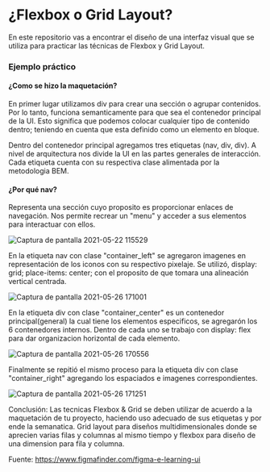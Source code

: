 # ¿Flexbox o Grid Layout?

En este repositorio vas a encontrar el diseño de una interfaz visual que se utiliza para practicar las técnicas de Flexbox y Grid Layout. 

### Ejemplo práctico

#### ¿Como se hizo la maquetación?

En primer lugar utilizamos div para crear una sección o agrupar contenidos. Por lo tanto, funciona semanticamente para que sea el contenedor principal de la UI.
Esto significa que podemos colocar cualquier tipo de contenido dentro; teniendo en cuenta que esta definido como un elemento en bloque. 

Dentro del contenedor principal agregamos tres etiquetas (nav, div, div). A nivel de arquitectura nos divide la UI en las partes generales de interacción.
Cada etiqueta cuenta con su respectiva clase alimentada por la metodologia BEM. 


#### ¿Por qué nav?
Representa una sección cuyo proposito es proporcionar enlaces de navegación. Nos permite recrear un "menu" y acceder a sus elementos para interactuar
con ellos.

![Captura de pantalla 2021-05-22 115529](https://user-images.githubusercontent.com/56690309/119234661-b1a37c00-baf4-11eb-9c43-40dfdff1a329.png)

En la etiqueta nav con clase "container_left" se agregaron imagenes en representación de los iconos con su respectivo pixelaje. Se utilizó, display: grid;
place-items: center; con el proposito de que tomara una alineación vertical centrada. 

![Captura de pantalla 2021-05-26 171001](https://user-images.githubusercontent.com/56690309/119737658-3d930c00-be45-11eb-90e0-5d470165a5df.png)

En la etiqueta div con clase "container_center" es un contenedor principal(general) la cual tiene los elementos especificos, se agregarón los 6 contenedores internos. Dentro de cada uno se trabajo con display: flex para dar organizacion horizontal de cada elemento.   

![Captura de pantalla 2021-05-26 170556](https://user-images.githubusercontent.com/56690309/119737352-c3628780-be44-11eb-8c89-d4c397e6c4fa.png)


Finalmente se repitió el mismo proceso para la etiqueta div con clase "container_right" agregando los espaciados e imagenes correspondientes. 

![Captura de pantalla 2021-05-26 171251](https://user-images.githubusercontent.com/56690309/119738043-a4182a00-be45-11eb-8558-43fc13d04c7a.png)

Conclusión: Las tecnicas Flexbox & Grid se deben utilizar de acuerdo a la maquetación de tu proyecto, haciendo uso adecuado de sus etiquetas y por ende la semanatica. Grid layout para diseños multidimensionales donde se aprecien varias filas y columnas al mismo tiempo y flexbox para diseño de una dimension para fila y columna.

Fuente:  https://www.figmafinder.com/figma-e-learning-ui
     



